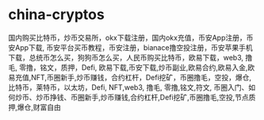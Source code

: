 # china-cryptos
国内购买比特币，炒币交易所，okx下载注册，国内okx充值，币安App注册，币安App下载, 币安平台买币教程，币安注册，bianace撸空投注册，币安苹果手机下载，总统币怎么买，狗狗币怎么买，人民币购买比特币，欧易下载，web3, 撸毛, 零撸，铭文，质押，Defi, 欧易下载,币安下载,炒币副业,欧易合约,欧易入金,欧易充值,NFT,币圈新手,炒币赚钱，合约杠杆，Defi挖矿，币圈撸毛，空投，爆仓,比特币，莱特币，以太坊，Defi, NFT,web3, 撸毛, 零撸,铭文,符文, 币圈入门、如何炒币、炒币挣钱、币圈新手,炒币赚钱,合约杠杆,Defi挖矿,币圈撸毛,空投,节点质押,爆仓,财富自由
